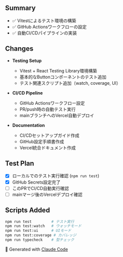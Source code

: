 ## Summary
- ✅ Vitestによるテスト環境の構築
- ✅ GitHub Actionsワークフローの設定
- ✅ 自動CI/CDパイプラインの実装

## Changes
- **Testing Setup**
  - Vitest + React Testing Library環境構築
  - 基本的なButtonコンポーネントのテスト追加
  - テスト関連スクリプト追加（watch, coverage, UI）

- **CI/CD Pipeline**
  - GitHub Actionsワークフロー設定
  - PR/push時の自動テスト実行
  - mainブランチへのVercel自動デプロイ

- **Documentation**
  - CI/CDセットアップガイド作成
  - GitHub設定手順書作成
  - Vercel統合ドキュメント作成

## Test Plan
- [x] ローカルでのテスト実行確認 (`npm run test`)
- [x] GitHub Secrets設定完了
- [ ] このPRでCI/CD自動実行確認
- [ ] mainマージ後のVercelデプロイ確認

## Scripts Added
```bash
npm run test         # テスト実行
npm run test:watch   # ウォッチモード
npm run test:ui      # UIモード
npm run test:coverage # カバレッジ
npm run typecheck    # 型チェック
```

🤖 Generated with [Claude Code](https://claude.ai/code)
